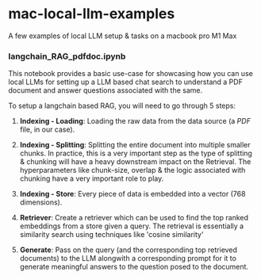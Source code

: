 # mac-local-llm-examples
A few examples of local LLM setup &amp; tasks on a macbook pro M1 Max

### langchain_RAG_pdfdoc.ipynb
This notebook provides a basic use-case for showcasing how you can use local LLMs for setting up a LLM based chat search to understand a PDF document and answer questions associated with the same.

To setup a langchain based RAG, you will need to go through 5 steps:


1. __Indexing - Loading__: Loading the raw data from  the data source (a *PDF* file, in our case).

2. __Indexing - Splitting__: Splitting the entire document into multiple smaller chunks. In practice, this is a very important step as the type of splitting & chunking will have a heavy downstream impact on the Retrieval. The hyperparameters like chunk-size, overlap & the logic associated with chunking have a very important role to play.

3. __Indexing - Store__: Every piece of data is embedded into a vector (768 dimensions).

4. __Retriever__: Create a retriever which can be used to find the top ranked embeddings from a store given a query. The retrieval is essentially a similarity search using techniques like 'cosine similarity'

5. __Generate__: Pass on the query (and the corresponding top retrieved documents) to the LLM alongwith a corresponding prompt for it to generate meaningful answers to the question posed to the document.